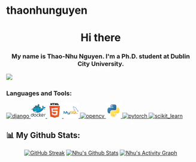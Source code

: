# thaonhunguyen

<h1 align="center">Hi there</h1>
<h3 align="center">My name is Thao-Nhu Nguyen. I'm a Ph.D. student at Dublin City University.</h3>

![](https://komarev.com/ghpvc/?username=thaonhunguyen&color=blue&style=plastic)


<h3 align="left">Languages and Tools:</h3>
<p align="left"> <a href="https://www.djangoproject.com/" target="_blank" rel="noreferrer"> <img src="https://cdn.worldvectorlogo.com/logos/django.svg" alt="django" width="40" height="40"/> </a> <a href="https://www.docker.com/" target="_blank" rel="noreferrer"> <img src="https://raw.githubusercontent.com/devicons/devicon/master/icons/docker/docker-original-wordmark.svg" alt="docker" width="40" height="40"/> </a> <a href="https://www.w3.org/html/" target="_blank" rel="noreferrer"> <img src="https://raw.githubusercontent.com/devicons/devicon/master/icons/html5/html5-original-wordmark.svg" alt="html5" width="40" height="40"/> </a> <a href="https://www.mysql.com/" target="_blank" rel="noreferrer"> <img src="https://raw.githubusercontent.com/devicons/devicon/master/icons/mysql/mysql-original-wordmark.svg" alt="mysql" width="40" height="40"/> </a> <a href="https://opencv.org/" target="_blank" rel="noreferrer"> <img src="https://www.vectorlogo.zone/logos/opencv/opencv-icon.svg" alt="opencv" width="40" height="40"/> </a> <a href="https://www.python.org" target="_blank" rel="noreferrer"> <img src="https://raw.githubusercontent.com/devicons/devicon/master/icons/python/python-original.svg" alt="python" width="40" height="40"/> </a> <a href="https://pytorch.org/" target="_blank" rel="noreferrer"> <img src="https://www.vectorlogo.zone/logos/pytorch/pytorch-icon.svg" alt="pytorch" width="40" height="40"/> </a> <a href="https://scikit-learn.org/" target="_blank" rel="noreferrer"> <img src="https://upload.wikimedia.org/wikipedia/commons/0/05/Scikit_learn_logo_small.svg" alt="scikit_learn" width="40" height="40"/> </a> </p>

<!--[![Top Langs](https://github-readme-stats.vercel.app/api/top-langs/?username=thaonhunguyen&layout=compact)](https://github.com/thaonhunguyen/github-readme-stats)-->

## 📊 My Github Stats:

<p align="center">
    <a href="https://git.io/streak-stats"><img src="https://streak-stats.demolab.com?user=thaonhunguyen&theme=black-ice&hide_border=true&exclude_days=Sun%2CSat" alt="GitHub Streak" /></a>
    <a href="https://github.com/thaonhunguyen"><img alt="Nhu's Github Stats" src="https://github-readme-stats.vercel.app/api?username=thaonhunguyen&show_icons=true&count_private=true&theme=react&hide_border=true&bg_color=0D1117" /></a>
    <a href="https://github.com/thaonhunguyen"><img alt="Nhu's Activity Graph" src="https://github-readme-activity-graph.vercel.app/graph?username=thaonhunguyen&theme=react-dark" /></a>
</p>

